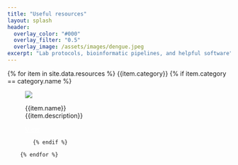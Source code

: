 ```yaml
---
title: "Useful resources"
layout: splash
header:
  overlay_color: "#000"
  overlay_filter: "0.5"
  overlay_image: /assets/images/dengue.jpeg
excerpt: "Lab protocols, bioinformatic pipelines, and helpful software"
---
```


<div class="splash_section" id="software_logos">
		{% for item in site.data.resources %}
            {{item.category}}
			{% if item.category == category.name %}
				<figure class="effect-duke">
					<img src="assets/images/{{item.picture}}"/>
					<figcaption>
						<p>
							{{item.name}}<br>
							<span class="duke-description">{{item.description}}</span>
						</p>
						<a class="btn" href="{{item.link}}" style="color: white !important">View</a>
					</figcaption>			
				</figure>

			{% endif %}
				
		{% endfor %}
</div>